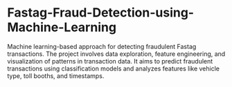 # Fastag-Fraud-Detection-using-Machine-Learning
Machine learning-based approach for detecting fraudulent Fastag transactions. The project involves data exploration, feature engineering, and visualization of patterns in transaction data. It aims to predict fraudulent transactions using classification models and analyzes features like vehicle type, toll booths, and timestamps.
